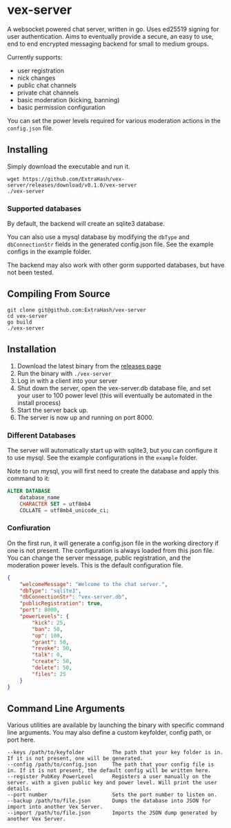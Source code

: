 # vex-server

A websocket powered chat server, written in go. Uses ed25519 signing for user authentication. Aims to eventually provide a secure, an easy to use, end to end encrypted messaging backend for small to medium groups.

Currently supports:

- user registration
- nick changes
- public chat channels
- private chat channels
- basic moderation (kicking, banning)
- basic permission configuration

You can set the power levels required for various moderation actions in the `config.json` file.

## Installing

Simply download the executable and run it.

```
wget https://github.com/ExtraHash/vex-server/releases/download/v0.1.0/vex-server
./vex-server
```

### Supported databases

By default, the backend will create an sqlite3 database. 

You can also use a mysql database by modifying the `dbType` and `dbConnectionStr` fields in the generated config.json file. See the example configs in the example folder.

The backend may also work with other gorm supported databases, but have not been tested.

## Compiling From Source

```
git clone git@github.com:ExtraHash/vex-server
cd vex-server
go build
./vex-server
```

## Installation

1. Download the latest binary from the [releases page](https://github.com/ExtraHash/vex-server/releases)
2. Run the binary with `./vex-server`
3. Log in with a client into your server
4. Shut down the server, open the vex-server.db database file, and set your user to 100 power level (this will eventually be automated in the install process)
5. Start the server back up.
6. The server is now up and running on port 8000.

### Different Databases

The server will automatically start up with sqlite3, but you can configure it to use mysql. See the example configurations in the `example` folder.

Note to run mysql, you will first need to create the database and apply this command to it:

```sql
ALTER DATABASE
    database_name
    CHARACTER SET = utf8mb4
    COLLATE = utf8mb4_unicode_ci;
```

### Confiuration

On the first run, it will generate a config.json file in the working directory if one is not present. The configuration is always loaded from this json file. You can change the server message, public registration, and the moderation power levels. This is the default configuration file.

```json
{
    "welcomeMessage": "Welcome to the chat server.",
    "dbType": "sqlite3",
    "dbConnectionStr": "vex-server.db",
    "publicRegistration": true,
    "port": 8000,
    "powerLevels": {
        "kick": 25,
        "ban": 50,
        "op": 100,
        "grant": 50,
        "revoke": 50,
        "talk": 0,
        "create": 50,
        "delete": 50,
        "files": 25
    }
}
```

## Command Line Arguments

Various utilities are available by launching the binary with specific command line arguments. You may also define a custom keyfolder, config path, or port here.

```
--keys /path/to/keyfolder         The path that your key folder is in. If it is not present, one will be generated.
--config /path/to/config.json     The path that your config file is in. If it is not present, the default config will be written here.
--register PubKey PowerLevel      Registers a user manually on the server. with a given public key and power level. Will print the user details.
--port number                     Sets the port number to listen on.
--backup /path/to/file.json       Dumps the database into JSON for import into another Vex Server.
--import /path/to/file.json       Imports the JSON dump generated by another Vex Server.
```
